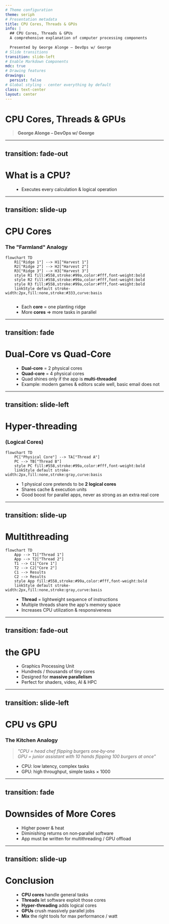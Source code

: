 ```yaml
---
# Theme configuration
theme: seriph
# Presentation metadata
title: CPU Cores, Threads & GPUs
info: |
  ## CPU Cores, Threads & GPUs
  A comprehensive explanation of computer processing components
  
  Presented by George Alonge – DevOps w/ George
# Slide transitions
transition: slide-left
# Enable Markdown Components
mdc: true
# Drawing features
drawings:
  persist: false
# Global styling - center everything by default
class: text-center
layout: center
---
```


# CPU Cores, Threads & GPUs

> **George Alonge – DevOps w/ George**

<!-- notes:
Hey everyone, I'm George, and today we're diving into what makes your computer tick. We'll look at CPU cores, threads, hyper‑threading, and why GPUs exist at all. By the end, you'll know exactly how many cores you need and when to call in a GPU. 
-->

---
transition: fade-out
---

# What is a CPU?

<arcticons-cpuinfo class="text-6xl mx-auto my-10 animate-pulse " />
<arcticons-cpuz class="text-6xl mx-auto my-10 animate-pulse " />
<arcticons-g-cpu class="text-6xl mx-auto my-10 animate-pulse " />



- <v-click> Executes every calculation & logical operation </v-click>

<!-- notes:
The CPU—Central Processing Unit—is literally the brain of the computer. Every decision, calculation, and logical operation flows through it, just like our brain processes thoughts.
-->

---
transition: slide-up
---

# CPU Cores  
### The "Farmland" Analogy

```mermaid
flowchart TD
    R1["Ridge 1"] --> H1["Harvest 1"]
    R2["Ridge 2"] --> H2["Harvest 2"]
    R3["Ridge 3"] --> H3["Harvest 3"]
    style R1 fill:#558,stroke:#99a,color:#fff,font-weight:bold
    style R2 fill:#558,stroke:#99a,color:#fff,font-weight:bold
    style R3 fill:#558,stroke:#99a,color:#fff,font-weight:bold
    linkStyle default stroke-width:2px,fill:none,stroke:#333,curve:basis
    
```

- <v-click> Each **core** = one planting ridge  </v-click>
- <v-click> More **cores** ⇒ more tasks in parallel  </v-click>

<!-- notes:
Think of cores like ridges on a farm: more ridges mean you can plant more rows at once, so you harvest more in the same time. Same with CPU cores and simultaneous tasks.
-->

---
transition: fade
---

# Dual‑Core vs Quad‑Core

- **Dual‑core** = 2 physical cores  
- **Quad‑core** = 4 physical cores  
- Quad shines only if the app is **multi‑threaded**  
- Example: modern games & editors scale well, basic email does not

<!-- notes:
A few years back you basically chose between dual‑ and quad‑core chips. Quad performs better, but only when software can split work across cores.
-->

---
transition: slide-left
---

# Hyper‑threading  
### (Logical Cores)

```mermaid
flowchart TD
    PC["Physical Core"] --> TA["Thread A"]
    PC --> TB["Thread B"]
    style PC fill:#558,stroke:#99a,color:#fff,font-weight:bold
    linkStyle default stroke-width:2px,fill:none,stroke:gray,curve:basis
```

- 1 physical core pretends to be **2 logical cores**  
- Shares cache & execution units  
- Good boost for parallel apps, never as strong as an extra real core

<!-- notes:
Intel's Hyper‑Threading (and AMD SMT) lets one core juggle two instruction streams by keeping its functional units busy. Great for throughput workloads.
-->

---
transition: slide-up
---

# Multithreading

```mermaid
flowchart TD
    App --> T1["Thread 1"]
    App --> T2["Thread 2"]
    T1 --> C1["Core 1"]
    T2 --> C2["Core 2"]
    C1 --> Results
    C2 --> Results
    style App fill:#558,stroke:#99a,color:#fff,font-weight:bold
    linkStyle default stroke-width:2px,fill:none,stroke:gray,curve:basis
```

- **Thread** = lightweight sequence of instructions  
- Multiple threads share the app's memory space  
- Increases CPU utilization & responsiveness

<!-- notes:
Threads are like mini‑processes inside a program. They share memory, so switching between them is cheap, letting the CPU stay busy.
-->

---
transition: fade-out
---

# the GPU

- Graphics Processing Unit  
- Hundreds / thousands of tiny cores  
- Designed for **massive parallelism**  
- Perfect for shaders, video, AI & HPC

<!-- notes:
When 3D animation and video got heavy, CPUs struggled. The GPU was born: many simpler cores, each weaker than a CPU core, but together lightning fast at parallel work.
-->

---
transition: slide-left
---

# CPU vs GPU  
### The Kitchen Analogy

> *"CPU = head chef flipping burgers one‑by‑one*  
> *GPU = junior assistant with 10 hands flipping 100 burgers at once"*

- CPU: low latency, complex tasks  
- GPU: high throughput, simple tasks × 1000

<!-- notes:
I love this AWS analogy: the CPU is the head chef, the GPU is the many‑handed assistant. GPUs win when the job can be split into lots of identical small tasks.
-->

---
transition: fade
---

# Downsides of More Cores

- Higher power & heat  
- Diminishing returns on non‑parallel software  
- App must be written for multithreading / GPU offload

<!-- notes:
Extra cores draw extra watts, and if your software is single‑threaded, they sit idle. Always match hardware to workload.
-->

---
transition: slide-up
---

# Conclusion

- <v-click>**CPU cores** handle general tasks </v-click>
- <v-click>**Threads** let software exploit those cores  </v-click>
- <v-click>**Hyper‑threading** adds logical cores  </v-click>
- <v-click>**GPUs** crush massively parallel jobs  </v-click>
- <v-click>**Mix** the right tools for max performance / watt</v-click>

<!-- notes:
Understand cores, threads, and GPUs to buy or build smarter. CPUs for versatility, GPUs for parallel heavy lifting. Thanks for watching—like & subscribe!
-->

<style>
/* Keep list items left-aligned for readability */
ul, ol {
  text-align: left;
  margin-left: 2em;
}
</style>
